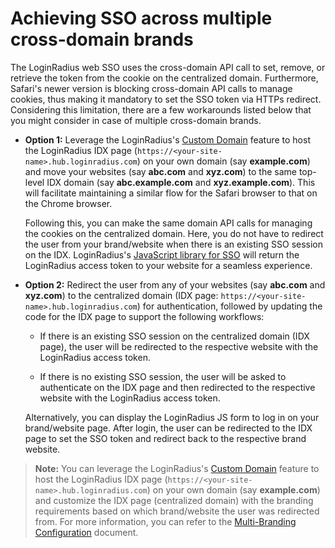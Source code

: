 # Achieving SSO across multiple cross-domain brands

The LoginRadius web SSO uses the cross-domain API call to set, remove, or retrieve the token from the cookie on the centralized domain. Furthermore, Safari's newer version is blocking cross-domain API calls to manage cookies, thus making it mandatory to set the SSO token via HTTPs redirect. Considering this limitation, there are a few workarounds listed below that you might consider in case of multiple cross-domain brands.

- **Option 1:** Leverage the LoginRadius's [Custom Domain](/libraries/identity-experience-framework/overview/#customdomain4) feature to host the LoginRadius IDX page (`https://<your-site-name>.hub.loginradius.com`) on your own domain (say **example.com**)  and move your websites (say **abc.com** and **xyz.com**) to the same top-level IDX domain (say **abc.example.com** and **xyz.example.com**). This will facilitate maintaining a similar flow for the Safari browser to that on the Chrome browser. 

    Following this, you can make the same domain API calls for managing the cookies on the centralized domain. Here, you do not have to redirect the user from your brand/website when there is an existing SSO session on the IDX. LoginRadius's [JavaScript library for SSO](/single-sign-on/tutorial/web-sso/overview/#partdeployment2) will return the LoginRadius access token to your website for a seamless experience. 

- **Option 2:** Redirect the user from any of your websites (say **abc.com** and **xyz.com**) to the centralized domain (IDX page: `https://<your-site-name>.hub.loginradius.com`) for authentication, followed by updating the code for the IDX page to support the following workflows: 

    - If there is an existing SSO session on the centralized domain (IDX page), the user will be redirected to the respective website with the LoginRadius access token.

    - If there is no existing SSO session, the user will be asked to authenticate on the IDX page and then redirected to the respective website with the LoginRadius access token.

    Alternatively, you can display the LoginRadius JS form to log in on your brand/website page. After login, the user can be redirected to the IDX page to set the SSO token and redirect back to the respective brand website.

> **Note:** You can leverage the LoginRadius's [Custom Domain](/libraries/identity-experience-framework/overview/#customdomain4) feature to host the LoginRadius IDX page (`https://<your-site-name>.hub.loginradius.com`) on your own domain (say **example.com**) and customize the IDX page (centralized domain) with the branding requirements based on which brand/website the user was redirected from. For more information, you can refer to the [Multi-Branding Configuration](/libraries/identity-experience-framework/multi-branding-configuration/#multi-branding-configuration) document.


